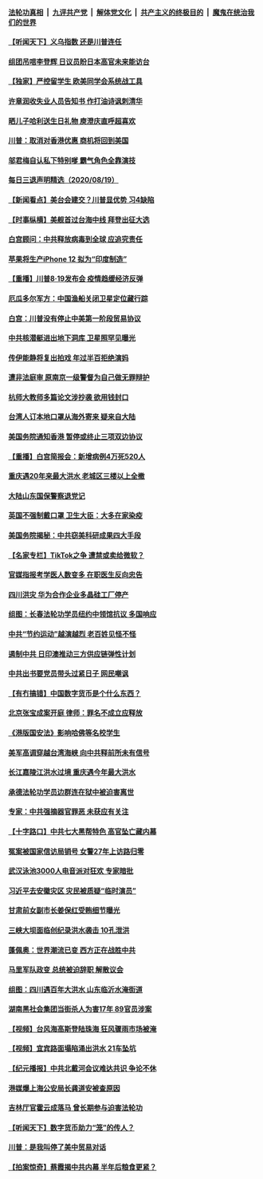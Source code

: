 ####  [法轮功真相](../../../../basic/blob/master/README.md?t=08201302) &nbsp;|&nbsp; [九评共产党](../../../../9ping.md/blob/master/README.md?t=08201302) &nbsp;|&nbsp; [解体党文化](../../../../jtdwh.md/blob/master/README.md?t=08201302)  &nbsp;|&nbsp; [共产主义的终极目的](../../../../gczydzjmd.md/blob/master/README.md?t=08201302) &nbsp;|&nbsp; [魔鬼在统治我们的世界](../../../../mgztzwmdsj.md/blob/master/README.md?t=08201302) 

#### [【听闻天下】义乌指数 还是川普连任](../pages/nsc413/n12344397.md?t=08201302) 

#### [组团吊唁李登辉 日议员盼日本高官未来能访台](../pages/nsc413/n12344326.md?t=08201302) 

#### [【独家】严控留学生 欧美同学会系统战工具](../pages/nsc413/n12330248.md?t=08201302) 


#### [许章润收失业人员告知书 作打油诗讽刺清华](../pages/nsc413/n12344154.md?t=08201302) 

#### [晒儿子哈利送生日礼物 庾澄庆直呼超喜欢](../pages/nsc413/n12343647.md?t=08201302) 

#### [川普：取消对香港优惠 商机将回到美国](../pages/nsc413/n12344201.md?t=08201302) 

#### [邬君梅自认私下特别嗲 霸气角色全靠演技](../pages/nsc413/n12343865.md?t=08201302) 

#### [每日三退声明精选（2020/08/19）](../pages/nsc413/n12344141.md?t=08201302) 

#### [【新闻看点】美台会建交？川普显优势 习4缺陷](../pages/nsc413/n12343568.md?t=08201302) 

#### [【时事纵横】美舰首过台海中线 拜登出征大选](../pages/nsc413/n12343579.md?t=08201302) 

#### [白宫顾问：中共释放病毒到全球 应追究责任](../pages/nsc413/n12343803.md?t=08201302) 

#### [苹果将生产iPhone 12 拟为“印度制造”](../pages/nsc413/n12343727.md?t=08201302) 

#### [【重播】川普8·19发布会 疫情趋缓经济反弹](../pages/nsc413/n12343649.md?t=08201302) 

#### [厄瓜多尔军方：中国渔船关闭卫星定位藏行踪](../pages/nsc413/n12343793.md?t=08201302) 

#### [白宫：川普没有停止中美第一阶段贸易协议](../pages/nsc413/n12343552.md?t=08201302) 

#### [中共核潜艇进出地下洞库 卫星照罕见曝光](../pages/nsc413/n12343489.md?t=08201302) 

#### [传伊能静将复出拍戏 年过半百拒绝演妈](../pages/nsc413/n12343359.md?t=08201302) 

#### [遭非法庭审 原南京一级警督为自己做无罪辩护](../pages/nsc413/n12342970.md?t=08201302) 

#### [杭师大教师多篇论文涉抄袭 欲用钱封口](../pages/nsc413/n12343559.md?t=08201302) 

#### [台湾人订本地口罩从海外寄来 疑来自大陆](../pages/nsc413/n12343480.md?t=08201302) 

#### [美国务院通知香港 暂停或终止三项双边协议](../pages/nsc413/n12343493.md?t=08201302) 

#### [【重播】白宫简报会：新增病例4万死520人](../pages/nsc413/n12343274.md?t=08201302) 

#### [重庆遇20年来最大洪水 老城区三楼以上全撤](../pages/nsc413/n12342918.md?t=08201302) 

#### [大陆山东国保警察退党记](../pages/nsc413/n12342919.md?t=08201302) 

#### [英国不强制戴口罩 卫生大臣：大多在家染疫](../pages/nsc413/n12343290.md?t=08201302) 

#### [美国务院揭秘：中共窃美科研成果四大手段](../pages/nsc413/n12343292.md?t=08201302) 

#### [【名家专栏】TikTok之争 遭禁或卖给微软？](../pages/nsc413/n12325688.md?t=08201302) 

#### [官媒指报考学医人数变多 在职医生反向忠告](../pages/nsc413/n12343258.md?t=08201302) 

#### [四川洪灾 华为合作企业多晶硅工厂停产](../pages/nsc413/n12343121.md?t=08201302) 

#### [组图：长春法轮功学员纽约中领馆抗议 多国响应](../pages/nsc413/n12342571.md?t=08201302) 

#### [中共“节约运动”越演越烈 老百姓见怪不怪](../pages/nsc413/n12343098.md?t=08201302) 

#### [遏制中共 日印澳推动三方供应链弹性计划](../pages/nsc413/n12343102.md?t=08201302) 

#### [中共出书要党员带头过紧日子 网民嘲讽](../pages/nsc413/n12342960.md?t=08201302) 

#### [【有冇搞错】中国数字货币是个什么东西？](../pages/nsc413/n12343188.md?t=08201302) 

#### [北京张宝成案开庭 律师：罪名不成立应释放](../pages/nsc413/n12343182.md?t=08201302) 

#### [《港版国安法》影响哈佛等名校学生](../pages/nsc413/n12342999.md?t=08201302) 

#### [美军高调穿越台湾海峡 向中共释前所未有信号](../pages/nsc413/n12343056.md?t=08201302) 

#### [长江嘉陵江洪水过境 重庆遇今年最大洪水](../pages/nsc413/n12342562.md?t=08201302) 

#### [承德法轮功学员边群连在狱中被迫害离世](../pages/nsc413/n12342395.md?t=08201302) 

#### [专家：中共强摘器官罪恶 未获应有关注](../pages/nsc413/n12342687.md?t=08201302) 

#### [【十字路口】中共七大黑帮特色 高官坠亡藏内幕](../pages/nsc413/n12341322.md?t=08201302) 

#### [冤案被国家信访局销号 女警27年上访路归零](../pages/nsc413/n12342803.md?t=08201302) 


#### [武汉泳池3000人电音派对狂欢 专家暗批](../pages/nsc413/n12341938.md?t=08201302) 

#### [习近平去安徽灾区 灾民被质疑“临时演员”](../pages/nsc413/n12342375.md?t=08201302) 

#### [甘肃前女副市长姜保红受贿细节曝光](../pages/nsc413/n12342332.md?t=08201302) 

#### [三峡大坝面临创纪录洪水袭击 10孔泄洪](../pages/nsc413/n12342330.md?t=08201302) 

#### [蓬佩奥：世界潮流已变 西方正在战胜中共](../pages/nsc413/n12342345.md?t=08201302) 

#### [马里军队政变 总统被迫辞职 解散议会](../pages/nsc413/n12342267.md?t=08201302) 

#### [组图：四川遇百年大洪水 山东临沂水淹街道](../pages/nsc413/n12342026.md?t=08201302) 

#### [湖南黑社会集团当街杀人为害17年 89官员涉案](../pages/nsc413/n12341962.md?t=08201302) 

#### [【视频】台风海高斯登陆珠海 狂风骤雨市场被淹](../pages/nsc413/n12341892.md?t=08201302) 

#### [【视频】宜宾路面塌陷涌出洪水 21车坠坑](../pages/nsc413/n12341858.md?t=08201302) 

#### [【纪元播报】中共北戴河会议难达共识 争论不休](../pages/nsc413/n12342655.md?t=08201302) 

#### [港媒爆上海公安局长龚道安被查原因](../pages/nsc413/n12341810.md?t=08201302) 

#### [吉林厅官霍云成落马 曾长期参与迫害法轮功](../pages/nsc413/n12341808.md?t=08201302) 

#### [【听闻天下】数字货币助力“笼”的传人？](../pages/nsc413/n12341696.md?t=08201302) 

#### [川普：是我叫停了美中贸易对话](../pages/nsc413/n12341182.md?t=08201302) 

#### [【拍案惊奇】蔡霞揭中共内幕 半年后粮食更紧？](../pages/nsc413/n12341430.md?t=08201302) 

